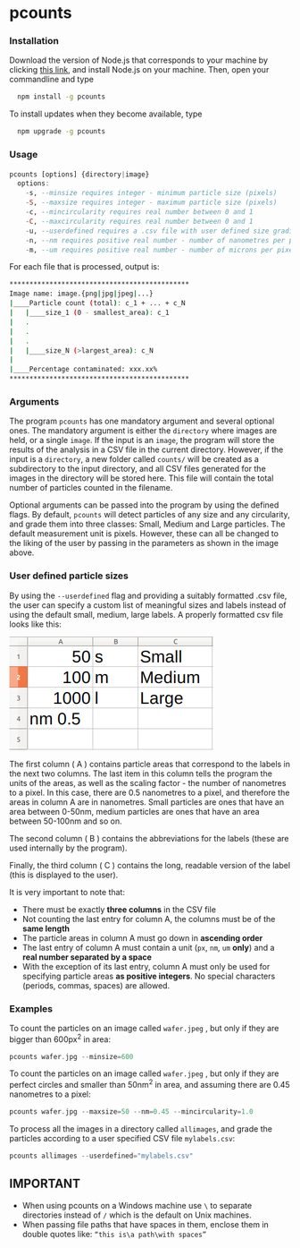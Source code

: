# pcounts

### Installation

Download the version of Node.js that corresponds to your machine by clicking [this link](https://nodejs.org/en/download/), and install Node.js on your machine. Then, open your commandline and type  

```bash 
  npm install -g pcounts 
```

To install updates when they become available, type 

```bash 
  npm upgrade -g pcounts 
```

### Usage

```haskell
pcounts [options] {directory|image}
  options:
    -s, --minsize requires integer - minimum particle size (pixels)
    -S, --maxsize requires integer - maximum particle size (pixels)
    -c, --mincircularity requires real number between 0 and 1
    -C, --maxcircularity requires real number between 0 and 1
    -u, --userdefined requires a .csv file with user defined size gradings
    -n, --nm requires positive real number - number of nanometres per pixel
    -m, --um requires positive real number - number of microns per pixel
```

For each file that is processed, output is:

```bash
*********************************************
Image name: image.{png|jpg|jpeg|...}    
|____Particle count (total): c_1 + ... + c_N
|	|____size_1 (0 - smallest_area): c_1
|	.
|   .
|   .
|	|____size_N (>largest_area): c_N
|
|____Percentage contaminated: xxx.xx%
*********************************************
```

### Arguments

The program ```pcounts``` has one mandatory argument and several  optional ones. The mandatory argument is either the ```directory``` where images are held, or a single ```image```. If the input is an ```image```, the program will store the results of the analysis in a CSV file in the current directory. However, if the input is a ```directory```, a new folder called ```counts/``` will be created as a subdirectory to the input directory, and all CSV files generated for the images in the directory will be stored here. This file will contain the total number of particles counted in the filename.

Optional arguments can be passed into the program by using the defined flags. By default, ```pcounts``` will detect particles of any size and any circularity, and grade them into three classes: Small, Medium and Large particles. The default measurement unit is pixels. However, these can all be changed to the liking of the user by passing in the parameters as shown in the image above. 

### User defined particle sizes

By using the ```--userdefined``` flag and providing a suitably formatted .csv file, the user can specify a custom list of meaningful sizes and labels instead of using the default small, medium, large labels. A properly formatted csv file looks like this:

![enter image description here](https://raw.githubusercontent.com/jayathungek/pcounts/8bbacc18/deploy/readme_formattedCSV.png)

The first column ( A ) contains particle areas that correspond to the labels in the next two columns. The last item in this column tells the program the units of the areas, as well as the scaling factor - the number of nanometres to a pixel. In this case, there are 0.5 nanometres to a pixel, and therefore the areas in column A are in nanometres. Small particles are ones that have an area between 0-50nm, medium particles are ones that have an area between 50-100nm and so on. 

The second column ( B ) contains the abbreviations for the labels (these are used internally by the program). 

Finally, the third column  ( C ) contains the long, readable version of the label (this is displayed to the user). 

It is very important to note that:

- There must be exactly **three columns** in the CSV file
- Not counting the last entry for column A, the columns must be of the **same length**
- The particle areas in column A must go down in **ascending order**
- The last entry of column A must contain a unit (``px``, ``nm``, ``um`` **only**) and a **real number separated by a space**
- With the exception of its last entry, column A must only be used for specifying particle areas **as positive integers**. No special characters (periods, commas, spaces) are allowed.

### Examples

To count the particles on an image called ``wafer.jpeg`` , but only if they are bigger than 600px<sup>2</sup> in area: 

```c
pcounts wafer.jpg --minsize=600
```

To count the particles on an image called ``wafer.jpeg`` , but only if they are perfect circles and smaller than 50nm<sup>2</sup> in area, and assuming  there are 0.45 nanometres to a pixel: 

```c
pcounts wafer.jpg --maxsize=50 --nm=0.45 --mincircularity=1.0
```

To process all the images in a directory called ``allimages``, and grade the particles according to a user specified CSV file ``mylabels.csv``: 

```c
pcounts allimages --userdefined="mylabels.csv"
```

## IMPORTANT

- When using pcounts on a Windows machine use ``\`` to separate directories instead of ``/`` which is the default on Unix machines.
- When passing file paths that have spaces in them, enclose them in double quotes like: ``“this is\a path\with spaces”``